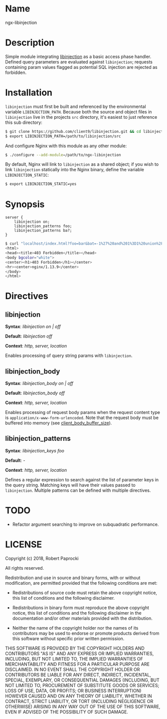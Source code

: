 # Name

ngx-libinjection

# Description

Simple module integrating [libinjection](https://github.com/client9/libinjection/) as a basic access phase handler. Defined query parameters are evaluated against `libinjection`; requests containing param values flagged as potential SQL injection are rejected as forbidden.

# Installation

`libinjection` must first be built and referenced by the environmental variable `LIBINJECTION_PATH`. Because both the source and object files in `libinjection` live in the projects `src` directory, it's easiest to just reference this sub directory:

```bash
$ git clone https://github.com/client9/libinjection.git && cd libinjection && make all
$ export LIBINJECTION_PATH=/path/to/libinjection/src
```

And configure Nginx with this module as any other module:


```bash
$ ./configure --add-module=/path/to/ngx-libinjection
```

By default, Nginx will link to `libinjection` as a shared object; if you wish to link `libinjection` statically into the Nginx binary, define the variable `LIBINJECTION_STATIC`:

```bash
$ export LIBINJECTION_STATIC=yes
```

# Synopsis

```
server {
    libinjection on;
    libinjection_patterns foo;
    libinjection_patterns ba?;
}
```

```bash
$ curl "localhost/index.html?foo=bar&bat=-1%27%20and%201%3D1%20union%2F*%20foo%20*%2Fselect%20load_file(%27%2Fetc%2Fpasswd%27)--%20"
<html>
<head><title>403 Forbidden</title></head>
<body bgcolor="white">
<center><h1>403 Forbidden</h1></center>
<hr><center>nginx/1.13.9</center>
</body>
</html>
```

# Directives

## libinjection

**Syntax**: *libinjection on | off*

**Default**: *libinjection off*

**Context**: *http, server, location*

Enables processing of query string params with `libinjection`.

## libinjection_body

**Syntax**: *libinjection_body on | off*

**Default**: *libinjection_body off*

**Context**: *http, server, location*

Enables processing of request body params when the request content type is `application/x-www-form-urlencoded`. Note that the request body must be buffered into memory (see [client_body_buffer_size](http://nginx.org/en/docs/http/ngx_http_core_module.html#client_body_buffer_size)).

## libinjection_patterns

**Syntax**: *libinjection_keys foo*

**Default**: *-*

**Context**: *http, server, location*

Defines a regular expression to search against the list of parameter keys in the query string. Matching keys will have their values passed to `libinjection`. Multiple patterns can be defined with multiple directives.

# TODO

* Refactor argument searching to improve on subquadratic performance.

# LICENSE

Copyright (c) 2018, Robert Paprocki

All rights reserved.

Redistribution and use in source and binary forms, with or without
modification, are permitted provided that the following conditions are met:

* Redistributions of source code must retain the above copyright notice, this
  list of conditions and the following disclaimer.

* Redistributions in binary form must reproduce the above copyright notice,
  this list of conditions and the following disclaimer in the documentation
  and/or other materials provided with the distribution.

* Neither the name of the copyright holder nor the names of its
  contributors may be used to endorse or promote products derived from
  this software without specific prior written permission.

THIS SOFTWARE IS PROVIDED BY THE COPYRIGHT HOLDERS AND CONTRIBUTORS "AS IS"
AND ANY EXPRESS OR IMPLIED WARRANTIES, INCLUDING, BUT NOT LIMITED TO, THE
IMPLIED WARRANTIES OF MERCHANTABILITY AND FITNESS FOR A PARTICULAR PURPOSE ARE
DISCLAIMED. IN NO EVENT SHALL THE COPYRIGHT HOLDER OR CONTRIBUTORS BE LIABLE
FOR ANY DIRECT, INDIRECT, INCIDENTAL, SPECIAL, EXEMPLARY, OR CONSEQUENTIAL
DAMAGES (INCLUDING, BUT NOT LIMITED TO, PROCUREMENT OF SUBSTITUTE GOODS OR
SERVICES; LOSS OF USE, DATA, OR PROFITS; OR BUSINESS INTERRUPTION) HOWEVER
CAUSED AND ON ANY THEORY OF LIABILITY, WHETHER IN CONTRACT, STRICT LIABILITY,
OR TORT (INCLUDING NEGLIGENCE OR OTHERWISE) ARISING IN ANY WAY OUT OF THE USE
OF THIS SOFTWARE, EVEN IF ADVISED OF THE POSSIBILITY OF SUCH DAMAGE.
